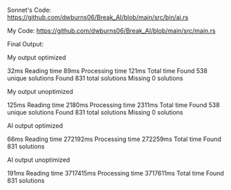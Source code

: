 Sonnet's Code:
https://github.com/dwburns06/Break_AI/blob/main/src/bin/ai.rs

My Code:
https://github.com/dwburns06/Break_AI/blob/main/src/main.rs


Final Output:

My output optimized

   32ms Reading time
   89ms Processing time
  121ms Total time
Found 538 unique solutions
Found 831 total solutions
Missing 0 solutions


My output unoptimized

  125ms Reading time
 2180ms Processing time
 2311ms Total time
Found 538 unique solutions
Found 831 total solutions
Missing 0 solutions


AI output optimized

   66ms Reading time
272192ms Processing time
272259ms Total time
Found 831 solutions


AI output unoptimized

  191ms Reading time
3717415ms Processing time
3717611ms Total time
Found 831 solutions
